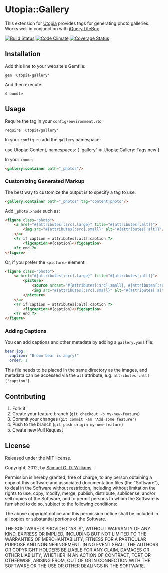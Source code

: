 # Utopia::Gallery

This extension for [Utopia](https://github.com/ioquatix/utopia) provides tags for generating photo galleries. Works well in conjunction with [jQuery.LiteBox](https://github.com/ioquatix/jquery-litebox).

[![Build Status](https://secure.travis-ci.org/ioquatix/utopia-gallery.svg)](http://travis-ci.org/ioquatix/utopia-gallery)
[![Code Climate](https://codeclimate.com/github/ioquatix/utopia-gallery.svg)](https://codeclimate.com/github/ioquatix/utopia-gallery)
[![Coverage Status](https://coveralls.io/repos/ioquatix/utopia-gallery/badge.svg)](https://coveralls.io/r/ioquatix/utopia-gallery)


## Installation

Add this line to your website's Gemfile:

	gem 'utopia-gallery'

And then execute:

	$ bundle

## Usage

Require the tag in your `config/environment.rb`:

	require 'utopia/gallery'

In your `config.ru` add the `gallery` namespace:

use Utopia::Content,
	namespaces: {
		'gallery' => Utopia::Gallery::Tags.new
	}

In your `xnode`:

```html
<gallery:container path="_photos"/>
```

### Customizing Generated Markup

The best way to customize the output is to specify a tag to use:

```html
<gallery:container path="_photos" tag="content:photo"/>
```

Add `_photo.xnode` such as:

```html
<figure class="photo">
	<a href="#{attributes[:src].large}" title="#{attributes[:alt]}">
		<img src="#{attributes[:src].small}" alt="#{attributes[:alt]}"/>
	</a>
	<?r if caption = attributes[:alt].caption ?>
		<figcaption>#{caption}</figcaption>
	<?r end ?>
</figure>
```

Or, if you prefer the `<picture>` element:

```html
<figure class="photo">
	<a href="#{attributes[:src].large}" title="#{attributes[:alt]}">
		<picture>
			<source srcset="#{attributes[:src].small}, #{attributes[:src].medium} 2x"/>
			<img src="#{attributes[:src].small}" alt="#{attributes[:alt]}"/>
		</picture>
	</a>
	<?r if caption = attributes[:alt].caption ?>
		<figcaption>#{caption}</figcaption>
	<?r end ?>
</figure>
```

### Adding Captions

You can add captions and other metadata by adding a `gallery.yaml` file:

```yaml
bear.jpg:
  caption: "Brown bear is angry!"
  order: 1
```

This file needs to be placed in the same directory as the images, and metadata can be accessed via the `alt` attribute, e.g. `attributes[:alt]['caption']`.

## Contributing

1. Fork it
2. Create your feature branch (`git checkout -b my-new-feature`)
3. Commit your changes (`git commit -am 'Add some feature'`)
4. Push to the branch (`git push origin my-new-feature`)
5. Create new Pull Request

## License

Released under the MIT license.

Copyright, 2012, by [Samuel G. D. Williams](http://www.codeotaku.com/samuel-williams).

Permission is hereby granted, free of charge, to any person obtaining a copy
of this software and associated documentation files (the "Software"), to deal
in the Software without restriction, including without limitation the rights
to use, copy, modify, merge, publish, distribute, sublicense, and/or sell
copies of the Software, and to permit persons to whom the Software is
furnished to do so, subject to the following conditions:

The above copyright notice and this permission notice shall be included in
all copies or substantial portions of the Software.

THE SOFTWARE IS PROVIDED "AS IS", WITHOUT WARRANTY OF ANY KIND, EXPRESS OR
IMPLIED, INCLUDING BUT NOT LIMITED TO THE WARRANTIES OF MERCHANTABILITY,
FITNESS FOR A PARTICULAR PURPOSE AND NONINFRINGEMENT. IN NO EVENT SHALL THE
AUTHORS OR COPYRIGHT HOLDERS BE LIABLE FOR ANY CLAIM, DAMAGES OR OTHER
LIABILITY, WHETHER IN AN ACTION OF CONTRACT, TORT OR OTHERWISE, ARISING FROM,
OUT OF OR IN CONNECTION WITH THE SOFTWARE OR THE USE OR OTHER DEALINGS IN
THE SOFTWARE.
